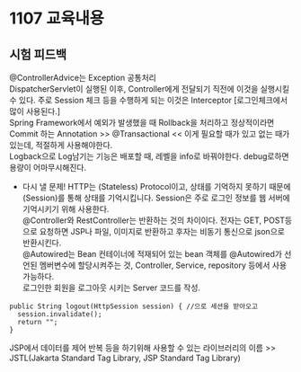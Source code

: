 # 1107 교육내용
## 시험 피드백
 @ControllerAdvice는 Exception 공통처리</br>
 DispatcherServlet이 실행된 이후, Controller에게 전달되기 직전에 이것을 실행시킬 수 있다. 주로 Session 체크 등을 수행하게 되는 이것은 Interceptor [로그인체크에서 많이 사용된다.]</br>
 Spring Framework에서 예외가 발생했을 때 Rollback을 처리하고 정상적이라면 Commit 하는 Annotation >> @Transactional << 이게 필요할 때가 있고 없는 때가 있는데, 적절하게 사용해야한다. </br>
 Logback으로 Log남기는 기능은 배포할 때, 레벨을 info로 바꿔야한다. debug로하면 용량이 어마무시해진다.</br>
 * 다시 낼 문제! HTTP는 (Stateless) Protocol이고, 상태를 기억하지 못하기 때문에 (Session)를 통해 상태를 기억시킵니다. Session은 주로 로그인 정보를 웹 서버에 기억시키기 위해 사용한다.</br>
@Controller와 RestController는 반환하는 것의 차이이다. 전자는 GET, POST등으로 요청하면 JSP나 파일, 이미지로 반환하고 후자는 비동기 통신으로 json으로 반환시킨다.</br>
@Autowired는 Bean 컨테이너에 적재되어 있는 bean 객체를  @Autowired가 선언된 멤버변수에 할당시켜주는 것, Controller, Service, repository 등에서 사용가능하다.</br>
로그인한 회원을 로그아웃 시키는 Server 코드를 작성.
```
public String logout(HttpSession session) { //으로 세션을 받아오고
  session.invalidate();
  return "";
}
```
JSP에서 데이터를 제어 반복 등을 하기위해 사용할 수 있는 라이브러리의 이름 >> JSTL(Jakarta Standard Tag Library, JSP Standard Tag Library)
 



